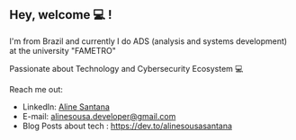 ## Hey, welcome 💻 !  

I'm from Brazil and currently I do ADS (analysis and systems development) at the university "FAMETRO"
<p>Passionate about Technology and Cybersecurity Ecosystem 💻</p>


Reach me out:
* LinkedIn: [Aline Santana](https://www.linkedin.com/in/aline-sousa-santana-131535256/)
* E-mail: alinesousa.developer@gmail.com
* Blog Posts about tech : https://dev.to/alinesousasantana
